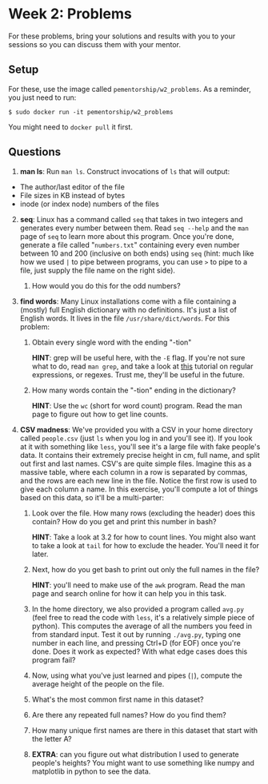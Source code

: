 # Week 2: Problems

For these problems, bring your solutions and results with you to your sessions so you
can discuss them with your mentor.

## Setup

For these, use the image called `pementorship/w2_problems`. As a reminder, you just
need to run:
```
$ sudo docker run -it pementorship/w2_problems
```
You might need to `docker pull` it first.

## Questions

1. **man ls**: Run `man ls`. Construct invocations of `ls` that will output:
  - The author/last editor of the file
  - File sizes in KB instead of bytes
  - inode (or index node) numbers of the files
2. **seq**: Linux has a command called `seq` that takes in two integers and generates
   every number between them. Read `seq --help` and the `man` page of `seq` to learn
   more about this program. Once you're done, generate a file called "`numbers.txt`"
   containing every even number between 10 and 200 (inclusive on both ends) using `seq`
   (hint: much like how we used `|` to pipe between programs, you can use `>` to pipe
   to a file, just supply the file name on the right side).
   1. How would you do this for the odd numbers?
3. **find words**: Many Linux installations come with a file containing a (mostly) full
   English dictionary with no definitions. It's just a list of English words. It lives
   in the file `/usr/share/dict/words`. For this problem:
   1. Obtain every single word with the ending "-tion"

      **HINT**: grep will be useful here, with the `-E` flag. If you're not sure what
      to do, read `man grep`, and take a look at [this](https://regexone.com/) tutorial
      on regular expressions, or regexes. Trust me, they'll be useful in the future.

   2. How many words contain the "-tion" ending in the dictionary?

      **HINT**: Use the `wc` (short for word count) program. Read the man page to
      figure out how to get line counts.

4. **CSV madness**: We've provided you with a CSV in your home directory called
   `people.csv` (just `ls` when you log in and you'll see it). If you look at it with
   something like `less`, you'll see it's a large file with fake people's data. It
   contains their extremely precise height in cm, full name, and split out first and
   last names. CSV's are quite simple files. Imagine this as a massive table, where
   each column in a row is separated by commas, and the rows are each new line in the
   file. Notice the first row is used to give each column a name. In this exercise,
   you'll compute a lot of things based on this data, so it'll be a multi-parter:
   1. Look over the file. How many rows (excluding the header) does this contain? How
      do you get and print this number in bash?

      **HINT**: Take a look at 3.2 for how to count lines. You might also want to take
      a look at `tail` for how to exclude the header. You'll need it for later.

   2. Next, how do you get bash to print out only the full names in the file?

      **HINT**: you'll need to make use of the `awk` program. Read the man page and
      search online for how it can help you in this task.

   3. In the home directory, we also provided a program called `avg.py` (feel free to
      read the code with `less`, it's a relatively simple piece of python). This
      computes the average of all the numbers you feed in from standard input. Test it
      out by running `./avg.py`, typing one number in each line, and pressing Ctrl+D
      (for EOF) once you're done. Does it work as expected? With what edge cases does
      this program fail?
   4. Now, using what you've just learned and pipes (`|`), compute the average height
      of the people on the file.
   5. What's the most common first name in this dataset?
   6. Are there any repeated full names? How do you find them?
   7. How many unique first names are there in this dataset that start with the letter
      A?
   8. **EXTRA**: can you figure out what distribution I used to generate people's
      heights? You might want to use something like numpy and matplotlib in python to
      see the data.
